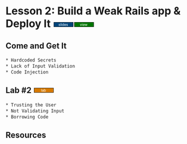 # Lesson 2: Build a Weak Rails app & Deploy It [![slides](../_images/slides-clean.png)]()[![view](../_images/view-clean.png)]()

## Come and Get It

```
* Hardcoded Secrets
* Lack of Input Validation
* Code Injection 

```

## Lab #2 [![slides](../_images/lab-clean.png)]()
```
* Trusting the User
* Not Validating Input
* Borrowing Code

```

## Resources

